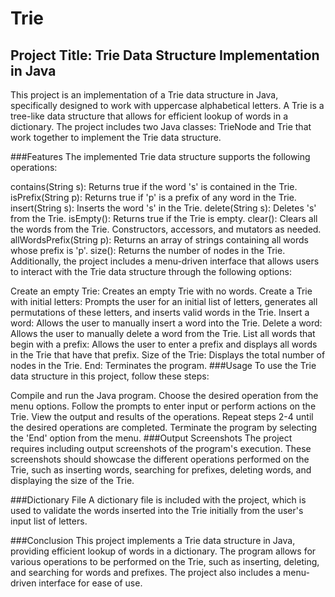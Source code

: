 # Trie

## Project Title: Trie Data Structure Implementation in Java
This project is an implementation of a Trie data structure in Java, specifically designed to work with uppercase alphabetical letters. A Trie is a tree-like data structure that allows for efficient lookup of words in a dictionary. The project includes two Java classes: TrieNode and Trie that work together to implement the Trie data structure.

###Features
The implemented Trie data structure supports the following operations:

contains(String s): Returns true if the word 's' is contained in the Trie.
isPrefix(String p): Returns true if 'p' is a prefix of any word in the Trie.
insert(String s): Inserts the word 's' in the Trie.
delete(String s): Deletes 's' from the Trie.
isEmpty(): Returns true if the Trie is empty.
clear(): Clears all the words from the Trie.
Constructors, accessors, and mutators as needed.
allWordsPrefix(String p): Returns an array of strings containing all words whose prefix is 'p'.
size(): Returns the number of nodes in the Trie.
Additionally, the project includes a menu-driven interface that allows users to interact with the Trie data structure through the following options:

Create an empty Trie: Creates an empty Trie with no words.
Create a Trie with initial letters: Prompts the user for an initial list of letters, generates all permutations of these letters, and inserts valid words in the Trie.
Insert a word: Allows the user to manually insert a word into the Trie.
Delete a word: Allows the user to manually delete a word from the Trie.
List all words that begin with a prefix: Allows the user to enter a prefix and displays all words in the Trie that have that prefix.
Size of the Trie: Displays the total number of nodes in the Trie.
End: Terminates the program.
###Usage
To use the Trie data structure in this project, follow these steps:

Compile and run the Java program.
Choose the desired operation from the menu options.
Follow the prompts to enter input or perform actions on the Trie.
View the output and results of the operations.
Repeat steps 2-4 until the desired operations are completed.
Terminate the program by selecting the 'End' option from the menu.
###Output Screenshots
The project requires including output screenshots of the program's execution. These screenshots should showcase the different operations performed on the Trie, such as inserting words, searching for prefixes, deleting words, and displaying the size of the Trie.

###Dictionary File
A dictionary file is included with the project, which is used to validate the words inserted into the Trie initially from the user's input list of letters.


###Conclusion
This project implements a Trie data structure in Java, providing efficient lookup of words in a dictionary. The program allows for various operations to be performed on the Trie, such as inserting, deleting, and searching for words and prefixes. The project also includes a menu-driven interface for ease of use.
